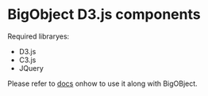 # BigObject D3.js components

Required libraryes:
* D3.js 
* C3.js 
* JQuery

Please refer to [docs](http://docs.bigobject.io/Data_Visualization/D3.js.0.html) onhow to use it along with BigOBject.
